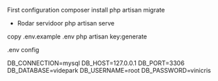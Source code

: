 First configuration
composer install
php artisan migrate


* Rodar servidoor
php artisan serve

copy .env.example .env
php artisan key:generate

.env config

DB_CONNECTION=mysql
DB_HOST=127.0.0.1
DB_PORT=3306
DB_DATABASE=videpark
DB_USERNAME=root
DB_PASSWORD=vinicris